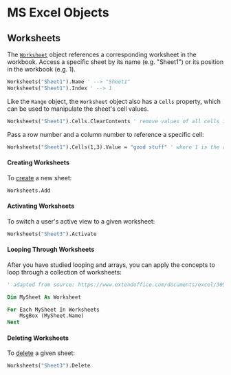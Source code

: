 # MS Excel Objects

## Worksheets

The [`Worksheet`](https://msdn.microsoft.com/en-us/vba/excel-vba/articles/worksheet-object-excel) object references a corresponding worksheet in the workbook. Access a specific sheet by its name (e.g. "Sheet1") or its position in the workbook (e.g. 1).

```vb
Worksheets("Sheet1").Name ' --> "Sheet1"
Worksheets("Sheet1").Index ' --> 1
```

Like the `Range` object, the `Worksheet` object also has a `Cells` property, which can be used to manipulate the sheet's cell values.

```vb
Worksheets("Sheet1").Cells.ClearContents ' remove values of all cells in this sheet
```

Pass a row number and a column number to reference a specific cell:

```vb
Worksheets("Sheet1").Cells(1,3).Value = "good stuff" ' where 1 is the row number and 3 is the column number (a.k.a. cell "C1")
```

#### Creating Worksheets

To [create](https://msdn.microsoft.com/en-us/vba/excel-vba/articles/sheets-add-method-excel) a new sheet:

```vb
Worksheets.Add
```

#### Activating Worksheets

To switch a user's active view to a given worksheet: 

```vb
Worksheets("Sheet3").Activate
```

#### Looping Through Worksheets

After you have studied looping and arrays, you can apply the concepts to loop through a collection of worksheets:

```vb
' adapted from source: https://www.extendoffice.com/documents/excel/3057-excel-delete-all-sheets-except-current.html

Dim MySheet As Worksheet

For Each MySheet In Worksheets
    MsgBox (MySheet.Name)
Next
```

#### Deleting Worksheets

To [delete](https://msdn.microsoft.com/en-us/vba/excel-vba/articles/worksheet-delete-method-excel) a given sheet:

```vb
Worksheets("Sheet3").Delete
```
